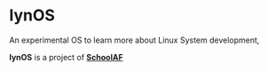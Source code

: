 # lynOS
An experimental OS to learn more about Linux System development,

**lynOS** is a project of [**SchoolAF**](https://github.com/schoolaf)
